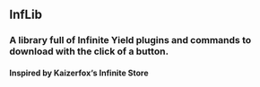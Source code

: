 ## InfLib
### A library full of Infinite Yield plugins and commands to download with the click of a button.
#### Inspired by Kaizerfox‘s Infinite Store
